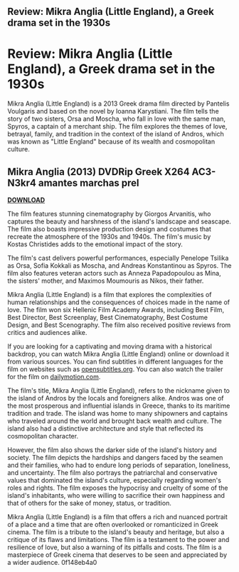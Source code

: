 ## Review: Mikra Anglia (Little England), a Greek drama set in the 1930s

  
# Review: Mikra Anglia (Little England), a Greek drama set in the 1930s
 
Mikra Anglia (Little England) is a 2013 Greek drama film directed by Pantelis Voulgaris and based on the novel by Ioanna Karystiani. The film tells the story of two sisters, Orsa and Moscha, who fall in love with the same man, Spyros, a captain of a merchant ship. The film explores the themes of love, betrayal, family, and tradition in the context of the island of Andros, which was known as "Little England" because of its wealth and cosmopolitan culture.
 
## Mikra Anglia (2013) DVDRip Greek X264 AC3-N3kr4 amantes marchas prel


[**DOWNLOAD**](https://www.google.com/url?q=https%3A%2F%2Furloso.com%2F2tKtJ3&sa=D&sntz=1&usg=AOvVaw0NGBCpVrypAGBmu31SKi0B)

 
The film features stunning cinematography by Giorgos Arvanitis, who captures the beauty and harshness of the island's landscape and seascape. The film also boasts impressive production design and costumes that recreate the atmosphere of the 1930s and 1940s. The film's music by Kostas Christides adds to the emotional impact of the story.
 
The film's cast delivers powerful performances, especially Penelope Tsilika as Orsa, Sofia Kokkali as Moscha, and Andreas Konstantinou as Spyros. The film also features veteran actors such as Anneza Papadopoulou as Mina, the sisters' mother, and Maximos Moumouris as Nikos, their father.
 
Mikra Anglia (Little England) is a film that explores the complexities of human relationships and the consequences of choices made in the name of love. The film won six Hellenic Film Academy Awards, including Best Film, Best Director, Best Screenplay, Best Cinematography, Best Costume Design, and Best Scenography. The film also received positive reviews from critics and audiences alike.
 
If you are looking for a captivating and moving drama with a historical backdrop, you can watch Mikra Anglia (Little England) online or download it from various sources. You can find subtitles in different languages for the film on websites such as [opensubtitles.org](https://www.opensubtitles.org/en/search/sublanguageid-all/idmovie-174921). You can also watch the trailer for the film on [dailymotion.com](https://www.dailymotion.com/video/x2ng95n).
  
The film's title, Mikra Anglia (Little England), refers to the nickname given to the island of Andros by the locals and foreigners alike. Andros was one of the most prosperous and influential islands in Greece, thanks to its maritime tradition and trade. The island was home to many shipowners and captains who traveled around the world and brought back wealth and culture. The island also had a distinctive architecture and style that reflected its cosmopolitan character.
 
However, the film also shows the darker side of the island's history and society. The film depicts the hardships and dangers faced by the seamen and their families, who had to endure long periods of separation, loneliness, and uncertainty. The film also portrays the patriarchal and conservative values that dominated the island's culture, especially regarding women's roles and rights. The film exposes the hypocrisy and cruelty of some of the island's inhabitants, who were willing to sacrifice their own happiness and that of others for the sake of money, status, or tradition.
 
Mikra Anglia (Little England) is a film that offers a rich and nuanced portrait of a place and a time that are often overlooked or romanticized in Greek cinema. The film is a tribute to the island's beauty and heritage, but also a critique of its flaws and limitations. The film is a testament to the power and resilience of love, but also a warning of its pitfalls and costs. The film is a masterpiece of Greek cinema that deserves to be seen and appreciated by a wider audience.
 0f148eb4a0

